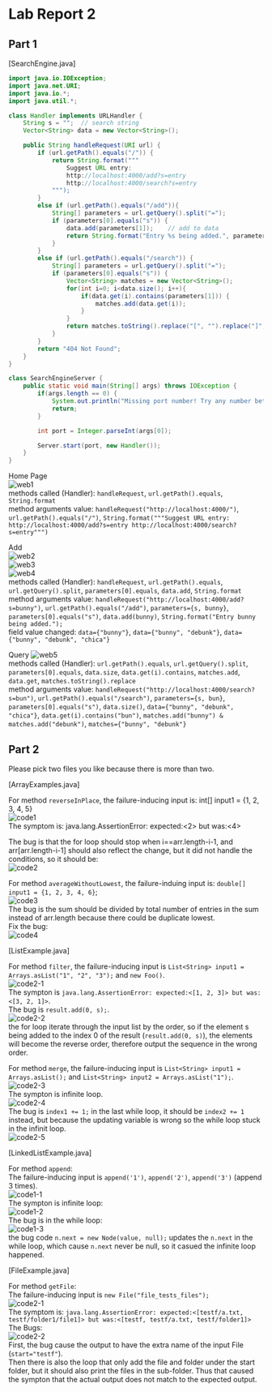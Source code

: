 
# Lab Report 2

## Part 1

[SearchEngine.java]

```java
import java.io.IOException;
import java.net.URI;
import java.io.*;
import java.util.*;

class Handler implements URLHandler {
    String s = "";  // search string
    Vector<String> data = new Vector<String>();

    public String handleRequest(URI url) {
        if (url.getPath().equals("/")) {
            return String.format("""
                Suggest URL entry:
                http://localhost:4000/add?s=entry
                http://localhost:4000/search?s=entry
            """);
        }
        else if (url.getPath().equals("/add")){
            String[] parameters = url.getQuery().split("=");
            if (parameters[0].equals("s")) {
                data.add(parameters[1]);    // add to data
                return String.format("Entry %s being added.", parameters[1]);
            }
        }
        else if (url.getPath().equals("/search")) {
            String[] parameters = url.getQuery().split("=");
            if (parameters[0].equals("s")) {
                Vector<String> matches = new Vector<String>();
                for(int i=0; i<data.size(); i++){
                    if(data.get(i).contains(parameters[1])) {
                        matches.add(data.get(i));
                    }
                }
                return matches.toString().replace("[", "").replace("]", "");
            }
        }
        return "404 Not Found";
    }
}

class SearchEngineServer {
    public static void main(String[] args) throws IOException {
        if(args.length == 0) {
            System.out.println("Missing port number! Try any number between 1024 to 49151");
            return;
        }

        int port = Integer.parseInt(args[0]);

        Server.start(port, new Handler());
    }
}
```

Home Page <br>
![web1](web1.png)<br>
methods called (Handler): `handleRequest`, `url.getPath().equals`, `String.format` <br>
method arguments value: `handleRequest("http://localhost:4000/")`, `url.getPath().equals("/")`, `String.format("""Suggest URL entry: http://localhost:4000/add?s=entry http://localhost:4000/search?s=entry""")`

Add<br>
![web2](web2.png)<br>
![web3](web3.png)<br>
![web4](web4.png)<br>
methods called (Handler): `handleRequest`, `url.getPath().equals`, `url.getQuery().split`, `parameters[0].equals`, `data.add`, `String.format`<br>
method arguments value: `handleRequest("http://localhost:4000/add?s=bunny")`, `url.getPath().equals("/add")`, `parameters={s, bunny}`, `parameters[0].equals("s")`, `data.add(bunny)`, `String.format("Entry bunny being added.");`<br>
field value changed: `data={"bunny"}`, `data={"bunny", "debunk"}`, `data={"bunny", "debunk", "chica"}`<br>

Query
![web5](web5.png)<br>
methods called (Handler): `url.getPath().equals`, `url.getQuery().split`, `parameters[0].equals`, `data.size`, `data.get(i).contains`, `matches.add`, `data.get`, `matches.toString().replace`<br>
method arguments value: `handleRequest("http://localhost:4000/search?s=bun")`, `url.getPath().equals("/search")`, `parameters={s, bun}`, `parameters[0].equals("s")`, `data.size()`, `data={"bunny", "debunk", "chica"}`, `data.get(i).contains("bun")`, `matches.add("bunny") & matches.add("debunk")`, `matches={"bunny", "debunk"}`<br>

## Part 2

Please pick two files you like because there is more than two.

[ArrayExamples.java]

For method `reverseInPlace`, the failure-inducing input is: int[] input1 = {1, 2, 3, 4, 5}<br>
![code1](code1.png)<br>
The symptom is: java.lang.AssertionError: expected:<2> but was:<4>
<br>

The bug is that the for loop should stop when i==arr.length-i-1, and arr[arr.length-i-1] should also reflect the change, but it did not handle the conditions, so it should be:<br>
![code2](code2.png)<br>

For method `averageWithoutLowest`, the failure-induing input is: `double[] input1 = {1, 2, 3, 4, 6}`; <br>
![code3](code3.png)<br>
The bug is the sum should be divided by total number of entries in the sum instead of arr.length because there could be duplicate lowest.<br>
Fix the bug:<br>
![code4](code4.png)<br>

[ListExample.java]

For method `filter`, the failure-inducing input is `List<String> input1 = Arrays.asList("1", "2", "3");` and `new Foo()`. <br>
![code2-1](code2-1.png) <br>
The sympton is `java.lang.AssertionError: expected:<[1, 2, 3]> but was:<[3, 2, 1]>`. <br>
The bug is `result.add(0, s);`. <br>
![code2-2](code2-2.png) <br>
the for loop iterate through the input list by the order, so if the element s being added to the index 0 of the result (`result.add(0, s)`), the elements will become the reverse order, therefore output the sequence in the wrong order. <br>

For method `merge`, the failure-inducing input is `List<String> input1 = Arrays.asList();` and `List<String> input2 = Arrays.asList("1");`. <br>
![code2-3](code2-3.png) <br>
The sympton is infinite loop. <br>
![code2-4](code2-4.png) <br>
The bug is `index1 += 1;` in the last while loop, it should be `index2 += 1` instead, but because the updating variable is wrong so the while loop stuck in the infinit loop. <br>
![code2-5](code2-5.png) <br>

[LinkedListExample.java]

For method `append`: <br>
The failure-inducing input is `append('1')`, `append('2')`, `append('3')` (append 3 times).  <br>
![code1-1](code3-1.png) <br>
The sympton is infinite loop: <br>
![code1-2](code3-2.png) <br>
The bug is in the while loop: <br>
![code1-3](code3-3.png) <br>
the bug code `n.next = new Node(value, null);` updates the `n.next` in the while loop, which cause `n.next` never be null, so it casued the infinite loop happened. <br>

[FileExample.java]

For method `getFile`: <br>
The failure-inducing input is `new File("file_tests_files");` <br>
![code2-1](code4-1.png) <br>
The symptom is: `java.lang.AssertionError: expected:<[testf/a.txt, testf/folder1/file1]> but was:<[testf, testf/a.txt, testf/folder1]>` <br>
The Bugs: <br>
![code2-2](code4-2.png) <br>
First, the bug cause the output to have the extra name of the input File (`start="testf"`). <br>
Then there is also the loop that only add the file and folder under the start folder, but it should also print the files in the sub-folder.
Thus that caused the sympton that the actual output does not match to the expected output. <br>
